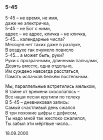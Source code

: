 ### 5-45

5-45 – не время, не имя,  
даже не электричка,  
5-45 – не Бог с ними,  
адрес – не адрес, кличка – не кличка,  
5-45… календарные числа?  
Месяцев нет таких даже в разлуке,  
В воздухе так очумело повисло  
5-45… а может быть, руки?  
Руки с прозрачными, длинными пальцами,  
Девять вместе, одна отдельно,  
Им суждено навсегда расстаться,  
Память испачкав бельём постельным.

Мы, параллельные встретились мельком,  
В тайне от времени скосолапясь –  
Все наши песни крутили по телеку  
В 5-45 – дневниковая запись:  
Самый счастливый день сжался  
В три похожие цифры с дефисом,  
Ты надо мной так жестоко сжалился,  
Ты забыл эти мёртвые числа…

18.09.2000
